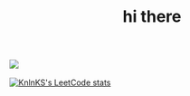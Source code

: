 <h1 align="center">hi there</h1>

</br>
<h3>
<a align="center" href="https://www.codewars.com/users/Svygzhryr">
    <img src="https://www.codewars.com/users/Svygzhryr/badges/large">
</a>
</h3>

[![KnlnKS's LeetCode stats](https://leetcode-stats-six.vercel.app/api?username=Svygzhryr&theme=dark)](https://github.com/KnlnKS/leetcode-stats)











